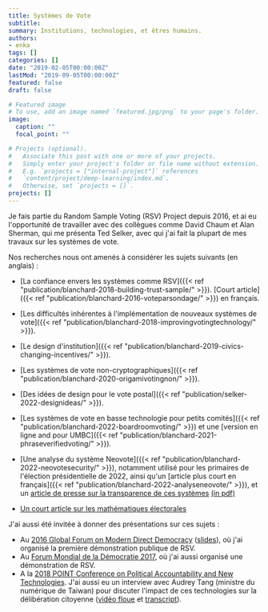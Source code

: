 ```yaml
---
title: Systèmes de Vote
subtitle: 
summary: Institutions, technologies, et êtres humains.
authors:
- enka
tags: []
categories: []
date: "2019-02-05T00:00:00Z"
lastMod: "2019-09-05T00:00:00Z"
featured: false
draft: false

# Featured image
# To use, add an image named `featured.jpg/png` to your page's folder. 
image:
  caption: ""
  focal_point: ""

# Projects (optional).
#   Associate this post with one or more of your projects.
#   Simply enter your project's folder or file name without extension.
#   E.g. `projects = ["internal-project"]` references 
#   `content/project/deep-learning/index.md`.
#   Otherwise, set `projects = []`.
projects: []
---
```

Je fais partie du Random Sample Voting (RSV) Project depuis 2016, et ai eu l'opportunité de travailler avec des collègues comme  David Chaum et Alan Sherman, qui me présenta Ted Selker, avec qui j'ai fait la plupart de mes travaux sur les systèmes de vote.

Nos recherches nous ont amenés à considérer les sujets suivants (en anglais) :

- [La confiance envers les systèmes comme RSV]({{< ref "publication/blanchard-2018-building-trust-sample/" >}}). [Court article]({{< ref "publication/blanchard-2016-voteparsondage/" >}}) en français.

- [Les difficultés inhérentes à l'implémentation de nouveaux systèmes de vote]({{< ref "publication/blanchard-2018-improvingvotingtechnology/" >}}).

- [Le design d'institution]({{< ref "publication/blanchard-2019-civics-changing-incentives/" >}}).

- [Les systèmes de vote non-cryptographiques]({{< ref "publication/blanchard-2020-origamivotingnon/" >}}).

- [Des idées de design pour le vote postal]({{< ref "publication/selker-2022-designideas/" >}}).

- [Les systèmes de vote en basse technologie pour petits comités]({{< ref "publication/blanchard-2022-boardroomvoting/" >}}) et une [version en ligne and pour UMBC]({{< ref "publication/blanchard-2021-phraseverifiedvoting/" >}}).
 

- [Une analyse du système Neovote]({{< ref "publication/blanchard-2022-neovotesecurity/" >}}), notamment utilisé pour les primaires de l'élection présidentielle de 2022, ainsi qu'un [article plus court en français]({{< ref "publication/blanchard-2022-analyseneovote/" >}}), et un [article de presse sur la transparence de ces systèmes](https://acteurspublics.fr/articles/enka-blanchard-exigeons-la-transparence-des-technologies-publiques) [(in pdf)]((files/Blanchard-Acteurs-Publics.pdf))

- [Un court article sur les mathématiques électorales](
https://www.espacestemps.net/en/articles/abstention-et-mathematiques-electorales/)

J'ai aussi été invitée à donner des présentations sur ces sujets : 
- Au [2016 Global Forum on Modern Direct Democracy](http://www.2016globalforum.com/) ([slides](/files/global_forum_1st.pdf)), où j'ai organisé la première démonstration publique de RSV.
- Au [Forum Mondial de la Démocratie 2017](https://www.coe.int/en/web/world-forum-democracy/about2017wfd), où j'ai aussi organisé une démonstration de RSV. 
- A la [2018 POINT Conference on Political Accountability and New Technologies](https://www.fes-soe.org/news-list/e/point-70-conference-political-accountability-and-new-technologies/).
J'ai aussi eu un interview avec Audrey Tang (ministre du numérique de Taiwan) pour discuter l'impact de ces technologies sur la délibération citoyenne ([vidéo floue](https://youtu.be/F-39uAz98wA) et [transcript](https://sayit.archive.tw/2017-03-28-nicolas-blanchard-visit)).
